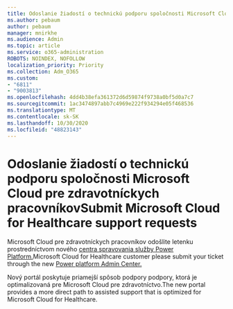 ```yaml
---
title: Odoslanie žiadostí o technickú podporu spoločnosti Microsoft Cloud pre zdravotníckych pracovníkov
ms.author: pebaum
author: pebaum
manager: mnirkhe
ms.audience: Admin
ms.topic: article
ms.service: o365-administration
ROBOTS: NOINDEX, NOFOLLOW
localization_priority: Priority
ms.collection: Adm_O365
ms.custom:
- "6811"
- "9003813"
ms.openlocfilehash: 4dd4b38efa361372d6d59874f9738a0bf5d0a7c7
ms.sourcegitcommit: 1ac3474897abb7c4969e222f934294e05f468536
ms.translationtype: MT
ms.contentlocale: sk-SK
ms.lasthandoff: 10/30/2020
ms.locfileid: "48823143"
---
```

# <a name="submit-microsoft-cloud-for-healthcare-support-requests"></a><span data-ttu-id="abe09-102">Odoslanie žiadostí o technickú podporu spoločnosti Microsoft Cloud pre zdravotníckych pracovníkov</span><span class="sxs-lookup"><span data-stu-id="abe09-102">Submit Microsoft Cloud for Healthcare support requests</span></span>

<span data-ttu-id="abe09-103">Microsoft Cloud pre zdravotníckych pracovníkov odošlite letenku prostredníctvom nového [centra spravovania služby Power Platform.](https://admin.powerplatform.microsoft.com/support?newTicket&product=Flow)</span><span class="sxs-lookup"><span data-stu-id="abe09-103">Microsoft Cloud for Healthcare  customer please submit your ticket through the new [Power platform Admin Center.](https://admin.powerplatform.microsoft.com/support?newTicket&product=Flow)</span></span>

<span data-ttu-id="abe09-104">Nový portál poskytuje priamejší spôsob podpory podpory, ktorá je optimalizovaná pre Microsoft Cloud pre zdravotníctvo.</span><span class="sxs-lookup"><span data-stu-id="abe09-104">The new portal provides a more direct path to assisted support that is optimized for  Microsoft Cloud for Healthcare.</span></span>
